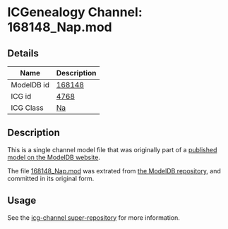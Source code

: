 # ICGenealogy Channel: 168148\_Nap.mod

## Details

Name | Description
---- | -----------
ModelDB id | [168148](http://senselab.med.yale.edu/ModelDB/ShowModel.cshtml?model=168148)
ICG id | [4768](http://icg.neurotheory.ox.ac.uk/channels/2/4768)
ICG Class | [Na](http://icg.neurotheory.ox.ac.uk/channels/2)

## Description

This is a single channel model file that was originally part of a [published model on the ModelDB website](http://senselab.med.yale.edu/mModelDB/ShowModel.cshtml?model=168148).

The file [168148\_Nap.mod](168148_Nap.mod) was extrated from [the ModelDB repository](http://senselab.med.yale.edu/ModelDB/ShowModel.cshtml?model=168148), and committed in its original form.

## Usage

See the [icg-channel super-repository](https://github.com/icgenealogy/icg-channels) for more information.